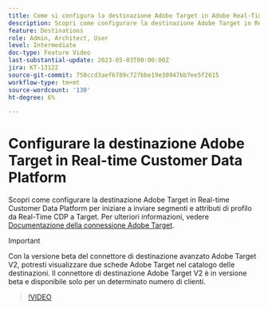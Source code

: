 ```yaml
---
title: Come si configura la destinazione Adobe Target in Adobe Real-Time CDP?
description: Scopri come configurare la destinazione Adobe Target in Real-time Customer Data Platform per iniziare a inviare segmenti e attributi di profilo da Real-Time CDP a Target.
feature: Destinations
role: Admin, Architect, User
level: Intermediate
doc-type: Feature Video
last-substantial-update: 2023-05-03T00:00:00Z
jira: KT-13122
source-git-commit: 758ccd3aef6789c727bbe19e30947bb7ee5f2615
workflow-type: tm+mt
source-wordcount: '130'
ht-degree: 6%

---
```


# Configurare la destinazione Adobe Target in Real-time Customer Data Platform

Scopri come configurare la destinazione Adobe Target in Real-time Customer Data Platform per iniziare a inviare segmenti e attributi di profilo da Real-Time CDP a Target. Per ulteriori informazioni, vedere [Documentazione della connessione Adobe Target](https://experienceleague.adobe.com/docs/experience-platform/destinations/catalog/personalization/adobe-target-connection.html?lang=it).

>[!IMPORTANT]
>
>Con la versione beta del connettore di destinazione avanzato Adobe Target V2, potresti visualizzare due schede Adobe Target nel catalogo delle destinazioni. Il connettore di destinazione Adobe Target V2 è in versione beta e disponibile solo per un determinato numero di clienti.

>[!VIDEO](https://video.tv.adobe.com/v/3418799/?learn=on)
